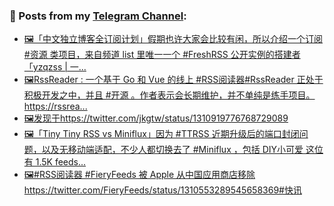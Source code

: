 ### 📰 Posts from my [Telegram Channel](https://t.me/s/aboutrss):
<!-- BLOG-POST-LIST:START -->
- [🖼「中文独立博客全订阅计划」假期也许大家会比较有闲，所以介绍一个订阅 #资源 类项目，来自频道 list 里唯一一个 #FreshRSS 公开实例的搭建者 「yzqzss | 一...](https://t.me/aboutrss/834)
- [🖼RssReader : 一个基于 Go 和 Vue 的线上 #RSS阅读器#RssReader 正处于积极开发之中，并且 #开源 。作者表示会长期维护，并不单纯是练手项目。https://rssrea...](https://t.me/aboutrss/833)
- [🖼发现于https://twitter.com/jkgtw/status/1310919776768729089](https://t.me/aboutrss/832)
- [🖼「Tiny Tiny RSS vs Miniflux」因为 #TTRSS 近期升级后的端口封闭问题，以及无移动端适配，不少人都切换去了 #Miniflux ，包括 DIY小可爱 这位有 1.5K feeds...](https://t.me/aboutrss/831)
- [🖼#RSS阅读器 #FieryFeeds 被 Apple 从中国应用商店移除https://twitter.com/FieryFeeds/status/1310553289545658369#快讯](https://t.me/aboutrss/830)
<!-- BLOG-POST-LIST:END -->

<!--
**AboutRSS/AboutRSS** is a ✨ _special_ ✨ repository because its `README.md` (this file) appears on your GitHub profile.

Here are some ideas to get you started:

- 🔭 I’m currently working on ...
- 🌱 I’m currently learning ...
- 👯 I’m looking to collaborate on ...
- 🤔 I’m looking for help with ...
- 💬 Ask me about ...
- 📫 How to reach me: ...
- 😄 Pronouns: ...
- ⚡ Fun fact: ...
-->
